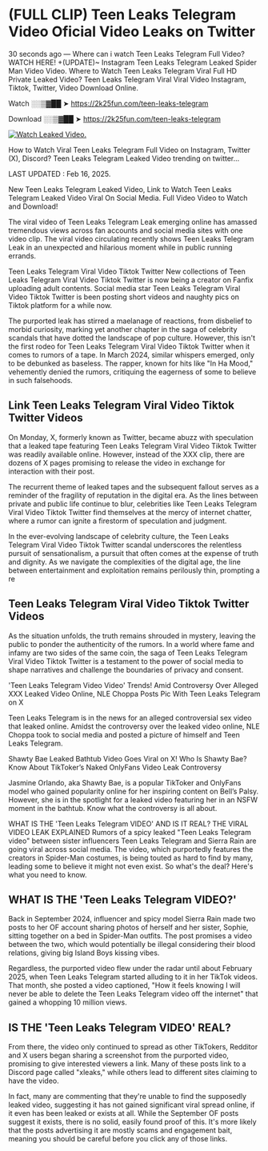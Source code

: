 # (FULL CLIP) Teen Leaks Telegram Video Oficial Video Leaks on Twitter

30 seconds ago — Where can i watch Teen Leaks Telegram Full Video? WATCH HERE! +(UPDATE)~ Instagram Teen Leaks Telegram Leaked Spider Man Video Video. Where to Watch Teen Leaks Telegram Viral Full HD Private Leaked Video? Teen Leaks Telegram Viral Viral Video Instagram, Tiktok, Twitter, Video Download Online.

Watch ░░▒▓██ ➤ https://2k25fun.com/teen-leaks-telegram

Download ░░▒▓██ ➤ https://2k25fun.com/teen-leaks-telegram

[![Watch Leaked Video.](https://miro.medium.com/v2/resize:fit:828/format:webp/1*cilzJN44JGOrTw9NJCrNHA.gif "Watch Leaked Video")](https://2k25fun.com/teen-leaks-telegram)

How to Watch Viral Teen Leaks Telegram Full Video on Instagram, Twitter (X), Discord? Teen Leaks Telegram Leaked Video trending on twitter...

LAST UPDATED : Feb 16, 2025.

New Teen Leaks Telegram Leaked Video, Link to Watch Teen Leaks Telegram Leaked Video Viral On Social Media. Full Video Video to Watch and Download!

The viral video of Teen Leaks Telegram Leak emerging online has amassed tremendous views across fan accounts and social media sites with one video clip. The viral video circulating recently shows Teen Leaks Telegram Leak in an unexpected and hilarious moment while in public running errands.

Teen Leaks Telegram Viral Video Tiktok Twitter New collections of Teen Leaks Telegram Viral Video Tiktok Twitter is now being a creator on Fanfix uploading adult contents. Social media star Teen Leaks Telegram Viral Video Tiktok Twitter is been posting short videos and naughty pics on Tiktok platform for a while now.

The purported leak has stirred a maelanage of reactions, from disbelief to morbid curiosity, marking yet another chapter in the saga of celebrity scandals that have dotted the landscape of pop culture. However, this isn't the first rodeo for Teen Leaks Telegram Viral Video Tiktok Twitter when it comes to rumors of a tape. In March 2024, similar whispers emerged, only to be debunked as baseless. The rapper, known for hits like "In Ha Mood," vehemently denied the rumors, critiquing the eagerness of some to believe in such falsehoods.

## Link Teen Leaks Telegram Viral Video Tiktok Twitter Videos

On Monday, X, formerly known as Twitter, became abuzz with speculation that a leaked tape featuring Teen Leaks Telegram Viral Video Tiktok Twitter was readily available online. However, instead of the XXX clip, there are dozens of X pages promising to release the video in exchange for interaction with their post.

The recurrent theme of leaked tapes and the subsequent fallout serves as a reminder of the fragility of reputation in the digital era. As the lines between private and public life continue to blur, celebrities like Teen Leaks Telegram Viral Video Tiktok Twitter find themselves at the mercy of internet chatter, where a rumor can ignite a firestorm of speculation and judgment.

In the ever-evolving landscape of celebrity culture, the Teen Leaks Telegram Viral Video Tiktok Twitter scandal underscores the relentless pursuit of sensationalism, a pursuit that often comes at the expense of truth and dignity. As we navigate the complexities of the digital age, the line between entertainment and exploitation remains perilously thin, prompting a re

##  Teen Leaks Telegram Viral Video Tiktok Twitter Videos

As the situation unfolds, the truth remains shrouded in mystery, leaving the public to ponder the authenticity of the rumors. In a world where fame and infamy are two sides of the same coin, the saga of Teen Leaks Telegram Viral Video Tiktok Twitter is a testament to the power of social media to shape narratives and challenge the boundaries of privacy and consent.

'Teen Leaks Telegram Video Video' Trends! Amid Controversy Over Alleged XXX Leaked Video Online, NLE Choppa Posts Pic With Teen Leaks Telegram on X

Teen Leaks Telegram is in the news for an alleged controversial sex video that leaked online. Amidst the controversy over the leaked video online, NLE Choppa took to social media and posted a picture of himself and Teen Leaks Telegram.

Shawty Bae Leaked Bathtub Video Goes Viral on X! Who Is Shawty Bae? Know About TikToker’s Naked OnlyFans Video Leak Controversy

Jasmine Orlando, aka Shawty Bae, is a popular TikToker and OnlyFans model who gained popularity online for her inspiring content on Bell’s Palsy. However, she is in the spotlight for a leaked video featuring her in an NSFW moment in the bathtub. Know what the controversy is all about.

WHAT IS THE 'Teen Leaks Telegram VIDEO' AND IS IT REAL? THE VIRAL VIDEO LEAK EXPLAINED Rumors of a spicy leaked "Teen Leaks Telegram video" between sister influencers Teen Leaks Telegram and Sierra Rain are going viral across social media. The video, which purportedly features the creators in Spider-Man costumes, is being touted as hard to find by many, leading some to believe it might not even exist. So what's the deal? Here's what you need to know.

## WHAT IS THE 'Teen Leaks Telegram VIDEO?'

Back in September 2024, influencer and spicy model Sierra Rain made two posts to her OF account sharing photos of herself and her sister, Sophie, sitting together on a bed in Spider-Man outfits. The post promises a video between the two, which would potentially be illegal considering their blood relations, giving big Island Boys kissing vibes.

Regardless, the purported video flew under the radar until about February 2025, when Teen Leaks Telegram started alluding to it in her TikTok videos. That month, she posted a video captioned, "How it feels knowing I will never be able to delete the Teen Leaks Telegram video off the internet" that gained a whopping 10 million views.

## IS THE 'Teen Leaks Telegram VIDEO' REAL?

From there, the video only continued to spread as other TikTokers, Redditor and X users began sharing a screenshot from the purported video, promising to give interested viewers a link. Many of these posts link to a Discord page called "xleaks," while others lead to different sites claiming to have the video.

In fact, many are commenting that they're unable to find the supposedly leaked video, suggesting it has not gained significant viral spread online, if it even has been leaked or exists at all. While the September OF posts suggest it exists, there is no solid, easily found proof of this. It's more likely that the posts advertising it are mostly scams and engagement bait, meaning you should be careful before you click any of those links.